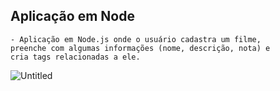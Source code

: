 ## Aplicação em Node

    - Aplicação em Node.js onde o usuário cadastra um filme, 
    preenche com algumas informações (nome, descrição, nota) e
    cria tags relacionadas a ele.

![Untitled](https://github.com/user-attachments/assets/5cfef65f-6e0e-481c-8536-e18c88915601)
